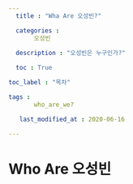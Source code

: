 ```yaml
---
  title : "Wha Are 오성빈?" 

  categories : 
       오성빈
   
  description : "오성빈은 누구인가?"

  toc : True

toc_label : "목차"

tags : 
       who_are_we?

   last_modified_at : 2020-06-16

---
```


# Who Are 오성빈






